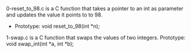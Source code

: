 0-reset_to_98.c is a C function that takes a pointer to an int as parameter and updates the value it points to to 98.
- Prototype: void reset_to_98(int \*n);

1-swap.c is a C function that swaps the values of two integers.
Prototype: void swap_int(int \*a, int \*b);
